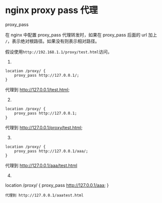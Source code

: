 # nginx proxy pass 代理

proxy_pass

在 nginx 中配置 proxy_pass 代理转发时，如果在 proxy_pass 后面的 url 加上 `/`，表示绝对根路径。如果没有则表示相对路径。

假设使用`http://192.168.1.1/proxy/test.html`访问，

1.
```
location /proxy/ {
    proxy_pass http://127.0.0.1/;
}
```
代理到 http://127.0.0.1/test.html;

2.
```
location /proxy/ {
    proxy_pass http://127.0.0.1;
}
```
代理到 http://127.0.0.1/proxy/test.html;

3.

```
location /proxy/ {
    proxy_pass http://127.0.0.1/aaa/;
}
```
代理到 http://127.0.0.1/aaa/test.html

4.
location /proxy/ {
    proxy_pass http://127.0.0.1/aaa;
}
```
代理到 http://127.0.0.1/aaatest.html
